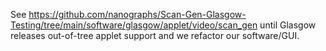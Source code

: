 See https://github.com/nanographs/Scan-Gen-Glasgow-Testing/tree/main/software/glasgow/applet/video/scan_gen until Glasgow releases out-of-tree applet support and we refactor our software/GUI.
